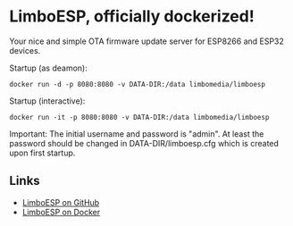 LimboESP, officially dockerized!
======
Your nice and simple OTA firmware update server for ESP8266 and ESP32 devices.

Startup (as deamon):

    docker run -d -p 8080:8080 -v DATA-DIR:/data limbomedia/limboesp

Startup (interactive):

    docker run -it -p 8080:8080 -v DATA-DIR:/data limbomedia/limboesp

Important:
The initial username and password is "admin". At least the password should be changed in DATA-DIR/limboesp.cfg which is created upon first startup.

## Links
* [LimboESP on GitHub](https://github.com/thomaskuh/limboesp)
* [LimboESP on Docker](https://hub.docker.com/r/limbomedia/limboesp)
